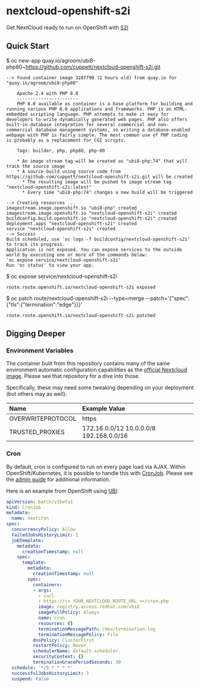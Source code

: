# nextcloud-openshift-s2i
Get NextCloud ready to run on OpenShift with 
[S2I](https://docs.openshift.com/container-platform/latest/builds/understanding-image-builds.html#build-strategy-s2i_understanding-image-builds)

## Quick Start

$ oc new-app quay.io/agroom/ubi8-php80~https://github.com/cuppett/nextcloud-openshift-s2i.git

    --> Found container image 328ff90 (2 hours old) from quay.io for "quay.io/agroom/ubi8-php80"
    
        Apache 2.4 with PHP 8.0 
        ----------------------- 
        PHP 8.0 available as container is a base platform for building and running various PHP 8.0 applications and frameworks. PHP is an HTML-embedded scripting language. PHP attempts to make it easy for developers to write dynamically generated web pages. PHP also offers built-in database integration for several commercial and non-commercial database management systems, so writing a database-enabled webpage with PHP is fairly simple. The most common use of PHP coding is probably as a replacement for CGI scripts.
    
        Tags: builder, php, php80, php-80
    
        * An image stream tag will be created as "ubi8-php:74" that will track the source image
        * A source build using source code from https://github.com/cuppett/nextcloud-openshift-s2i.git will be created
          * The resulting image will be pushed to image stream tag "nextcloud-openshift-s2i:latest"
          * Every time "ubi8-php:74" changes a new build will be triggered
    
    --> Creating resources ...
    imagestream.image.openshift.io "ubi8-php" created
    imagestream.image.openshift.io "nextcloud-openshift-s2i" created
    buildconfig.build.openshift.io "nextcloud-openshift-s2i" created
    deployment.apps "nextcloud-openshift-s2i" created
    service "nextcloud-openshift-s2i" created
    --> Success
    Build scheduled, use 'oc logs -f buildconfig/nextcloud-openshift-s2i' to track its progress.
    Application is not exposed. You can expose services to the outside world by executing one or more of the commands below:
    'oc expose service/nextcloud-openshift-s2i'
    Run 'oc status' to view your app.
    
$ oc expose service/nextcloud-openshift-s2i
    
    route.route.openshift.io/nextcloud-openshift-s2i exposed

$ oc patch route/nextcloud-openshift-s2i --type=merge --patch='{"spec":{"tls":{"termination":"edge"}}}'

    route.route.openshift.io/nextcloud-openshift-s2i patched


## Digging Deeper

### Environment Variables

The container built from this repository contains many of the same environment automatic configuration
capabilities as the 
[official Nextcloud image](https://github.com/nextcloud/docker#auto-configuration-via-environment-variables).
Please see that repository for a dive into those.

Specifically, these may need some tweaking depending on your deployment (but others may as well):

| Name               | Example Value                           |
| :-------------     | :----------                             |
| OVERWRITEPROTOCOL  | https                                   | 
| TRUSTED_PROXIES    | 172.16.0.0/12 10.0.0.0/8 192.168.0.0/16 |

### Cron

By default, cron is configured to run on every page load via AJAX.
Within OpenShift/Kubernetes, it is possible to handle
this with 
[CronJob](https://kubernetes.io/docs/concepts/workloads/controllers/cron-jobs/).
Please see the 
[admin guide](https://docs.nextcloud.com/server/20/admin_manual/configuration_server/background_jobs_configuration.html)
for additional information.

Here is an example from OpenShift using [UBI](https://www.redhat.com/en/blog/introducing-red-hat-universal-base-image):

```yaml 
apiVersion: batch/v1beta1
kind: CronJob
metadata:
  name: nextcron
spec:
  concurrencyPolicy: Allow
  failedJobsHistoryLimit: 1
  jobTemplate:
    metadata:
      creationTimestamp: null
    spec:
      template:
        metadata:
          creationTimestamp: null
        spec:
          containers:
          - args:
            - curl
            - https://<< YOUR_NEXTCLOUD_ROUTE_URL >>/cron.php
            image: registry.access.redhat.com/ubi8
            imagePullPolicy: Always
            name: cron
            resources: {}
            terminationMessagePath: /dev/termination-log
            terminationMessagePolicy: File
          dnsPolicy: ClusterFirst
          restartPolicy: Never
          schedulerName: default-scheduler
          securityContext: {}
          terminationGracePeriodSeconds: 30
  schedule: '*/5 * * * *'
  successfulJobsHistoryLimit: 3
  suspend: false

```
